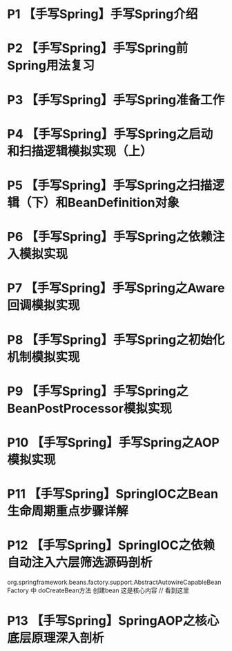 # P1   【手写Spring】手写Spring介绍
# P2   【手写Spring】手写Spring前Spring用法复习
# P3   【手写Spring】手写Spring准备工作
# P4   【手写Spring】手写Spring之启动和扫描逻辑模拟实现（上）
# P5   【手写Spring】手写Spring之扫描逻辑（下）和BeanDefinition对象
# P6   【手写Spring】手写Spring之依赖注入模拟实现
# P7   【手写Spring】手写Spring之Aware回调模拟实现
# P8   【手写Spring】手写Spring之初始化机制模拟实现
# P9   【手写Spring】手写Spring之BeanPostProcessor模拟实现
# P10  【手写Spring】手写Spring之AOP模拟实现
# P11  【手写Spring】SpringIOC之Bean生命周期重点步骤详解
# P12  【手写Spring】SpringIOC之依赖自动注入六层筛选源码剖析
org.springframework.beans.factory.support.AbstractAutowireCapableBeanFactory 中 doCreateBean方法 创建bean 这是核心内容
// 看到这里
# P13  【手写Spring】SpringAOP之核心底层原理深入剖析
